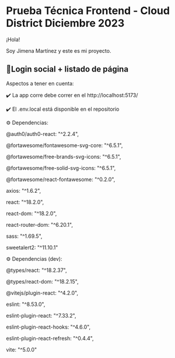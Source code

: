 # Prueba Técnica Frontend - Cloud District Diciembre 2023
<p>¡Hola!</p>
<p>Soy Jimena Martínez y este es mi proyecto.</p>

## 📌Login social + listado de página

<p>Aspectos a tener en cuenta:</p>
<p>✔️ La app corre debe correr en el http://localhost:5173/ </p>
<p>✔️ El .env.local está disponible en el repositorio
</p>
<p>⚙️ Dependencias:</p>
    <p>@auth0/auth0-react: "^2.2.4",</p>
    <p>@fortawesome/fontawesome-svg-core: "^6.5.1",</p>
    <p>@fortawesome/free-brands-svg-icons: "^6.5.1",</p>
    <p>@fortawesome/free-solid-svg-icons: "^6.5.1",</p>
    <p>@fortawesome/react-fontawesome: "^0.2.0",</p>
    <p>axios: "^1.6.2",</p>
    <p>react: "^18.2.0",</p>
    <p>react-dom: "^18.2.0",</p>
    <p>react-router-dom: "^6.20.1",</p>
    <p>sass: "^1.69.5",</p>
    <p>sweetalert2: "^11.10.1"
</p>
<p>⚙️ Dependencias (dev):</p>
    <p>@types/react: "^18.2.37",</p>
    <p>@types/react-dom: "^18.2.15",</p>
    <p>@vitejs/plugin-react: "^4.2.0",</p>
    <p>eslint: "^8.53.0",</p>
    <p>eslint-plugin-react: "^7.33.2",</p>
    <p>eslint-plugin-react-hooks: "^4.6.0",</p>
    <p>eslint-plugin-react-refresh: "^0.4.4",</p>
    <p>vite: "^5.0.0"
</p>